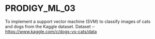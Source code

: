 # PRODIGY_ML_03

To implement a support vector machine (SVM) to classify images of cats and dogs from the Kaggle dataset.
Dataset :- https://www.kaggle.com/c/dogs-vs-cats/data
